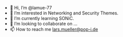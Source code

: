 - 👋 Hi, I’m @lamue-77
- 👀 I’m interested in Networking and Security Themes.
- 🌱 I’m currently learning SONiC.
- 💞️ I’m looking to collaborate on ...
- 📫 How to reach me lars.mueller@pop-i.de

<!---
lamue-77/lamue-77 is a ✨ special ✨ repository because its `README.md` (this file) appears on your GitHub profile.
You can click the Preview link to take a look at your changes.
--->
